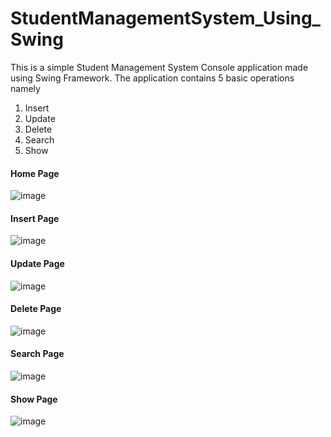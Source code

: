 # StudentManagementSystem_Using_Swing

This is a simple Student Management System Console application made using Swing Framework.
The application contains 5 basic operations namely
1. Insert
2. Update
3. Delete
4. Search
5. Show

#### Home Page
![image](https://user-images.githubusercontent.com/86393603/191774940-25447c35-fa60-4c78-8556-513adc2d052b.png)

#### Insert Page
![image](https://user-images.githubusercontent.com/86393603/191775115-df70ddfa-016a-4c0a-87c2-e9ab78de1f05.png)

#### Update Page
![image](https://user-images.githubusercontent.com/86393603/191775652-469b0b3e-d025-4fc3-ac63-856c67bb048f.png)

#### Delete Page
![image](https://user-images.githubusercontent.com/86393603/191775450-aa8c005d-e839-49c3-af75-79b935522c91.png)

#### Search Page
![image](https://user-images.githubusercontent.com/86393603/191775366-85a6fc0c-249f-4e06-921a-c26279aa534c.png)

#### Show Page
![image](https://user-images.githubusercontent.com/86393603/191775255-b263e8cd-f3ba-4218-a698-7d9960038853.png)
